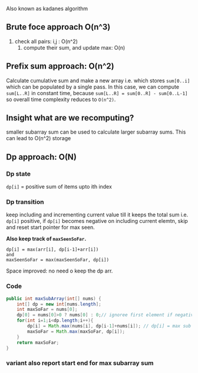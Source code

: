 
Also known as kadanes algorithm

## Brute foce approach O(n^3)

1. check all pairs: i,j : O(n^2) 
   1. compute their sum, and update max: O(n)

## Prefix sum approach: O(n^2)

Calculate cumulative sum and make a new array i.e. which stores `sum[0..i]` which can be populated by a single pass.
In this case, we can compute `sum[L..R]` in constant time, because `sum[L..R] = sum[0..R] - sum[0..L-1]`
so overall time complexity reduces to `O(n^2)`.

## Insight what are we recomputing?

smaller subarray sum can be used to calculate larger subarray sums.
This can lead to O(n^2) storage 

## Dp approach: O(N)

### Dp state

`dp[i]` = positive sum of items upto ith index

### Dp transition

keep including and incrementing current value till it keeps the total sum i.e. `dp[i]` positive,
if `dp[i]` becomes negative on including current elemtn, skip and reset start pointer for max seen.

**Also keep track of `maxSeenSoFar`.**

```
dp[i] = max(arr[i], dp[i-1]+arr[i])
and 
maxSeenSoFar = max(maxSeenSoFar, dp[i])
```

Space improved: no need o keep the dp arr.

### Code
```java
public int maxSubArray(int[] nums) {
    int[] dp = new int[nums.length];
    int maxSoFar = nums[0];
    dp[0] = nums[0]>0 ? nums[0] : 0;// ignoree first element if negative
    for(int i=1;i<dp.length;i++){
        dp[i] = Math.max(nums[i], dp[i-1]+nums[i]); // dp[i] = max sub array sum for all elements including ith element
        maxSoFar = Math.max(maxSoFar, dp[i]);
    }
    return maxSoFar;
}

```

### variant also report start end for max subarray sum